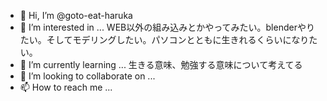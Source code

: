 - 👋 Hi, I’m @goto-eat-haruka
- 👀 I’m interested in ... WEB以外の組み込みとかやってみたい。blenderやりたい。そしてモデリングしたい。パソコンとともに生きれるくらいになりたい。
- 🌱 I’m currently learning ... 生きる意味、勉強する意味について考えてる
- 💞️ I’m looking to collaborate on ...
- 📫 How to reach me ...

<!---
goto-eat-haruka/goto-eat-haruka is a ✨ special ✨ repository because its `README.md` (this file) appears on your GitHub profile.
You can click the Preview link to take a look at your changes.
--->
